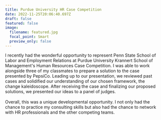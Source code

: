 ```yaml
---
title: Purdue University HR Case Competition
date: 2022-11-25T20:06:40.697Z
draft: false
featured: false
image:
  filename: featured.jpg
  focal_point: Smart
  preview_only: false
---
```

I recently had the wonderful opportunity to represent Penn State School of Labor and Employment Relations at Purdue University Krannert School of Management's Human Resources Case Competition. I was able to work alongside three of my classmates to prepare a solution to the case presented by PepsiCo. Leading up to our presentation, we reviewed past cases and solidified our understanding of our chosen framework, the change kaleidoscope. After receiving the case and finalizing our proposed solutions, we presented our ideas to a panel of judges.\
\
Overall, this was a unique developmental opportunity. I not only had the chance to practice my consulting skills but also had the chance to network with HR professionals and the other competing teams.